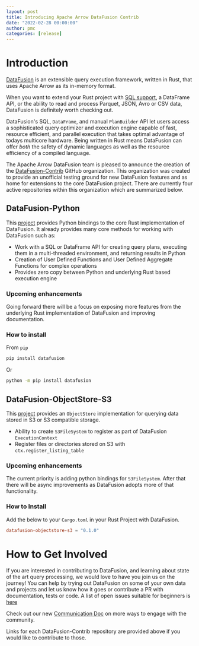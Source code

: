 ```yaml
---
layout: post
title: Introducing Apache Arrow DataFusion Contrib
date: "2022-02-28 00:00:00"
author: pmc
categories: [release]
---
```

<!--
{% comment %}
Licensed to the Apache Software Foundation (ASF) under one or more
contributor license agreements.  See the NOTICE file distributed with
this work for additional information regarding copyright ownership.
The ASF licenses this file to you under the Apache License, Version 2.0
(the "License"); you may not use this file except in compliance with
the License.  You may obtain a copy of the License at

http://www.apache.org/licenses/LICENSE-2.0

Unless required by applicable law or agreed to in writing, software
distributed under the License is distributed on an "AS IS" BASIS,
WITHOUT WARRANTIES OR CONDITIONS OF ANY KIND, either express or implied.
See the License for the specific language governing permissions and
limitations under the License.
{% endcomment %}
-->

# Introduction

[DataFusion](https://arrow.apache.org/datafusion/) is an extensible query execution framework, written in Rust, that uses Apache Arrow as its in-memory format.

When you want to extend your Rust project with [SQL support](https://arrow.apache.org/datafusion/user-guide/sql/sql_status.html), a DataFrame API, or the ability to read and process Parquet, JSON, Avro or CSV data, DataFusion is definitely worth checking out.

DataFusion's  SQL, `DataFrame`, and manual `PlanBuilder` API let users access a sophisticated query optimizer and execution engine capable of fast, resource efficient, and parallel execution that takes optimal advantage of todays multicore hardware. Being written in Rust means DataFusion can offer *both* the safety of dynamic languages as well as the resource efficiency of a compiled language.

The Apache Arrow DataFusion team is pleased to announce the creation of the [DataFusion-Contrib](https://github.com/datafusion-contrib) GitHub organization.  This organization was created to provide an unofficial testing ground for new DataFusion features and as home for extensions to the core DataFusion project.  There are currently four active repositories within this organization which are summarized below.

## DataFusion-Python

This [project](https://github.com/datafusion-contrib/datafusion-python) provides Python bindings to the core Rust implementation of DataFusion.  It already provides many core methods for working with DataFusion such as:

- Work with a SQL or DataFrame API for creating query plans, executing them in a multi-threaded environment, and returning results in Python
- Creation of User Defined Functions and User Defined Aggregate Functions for complex operations
- Provides zero copy between Python and underlying Rust based execution engine

### Upcoming enhancements

Going forward there will be a focus on exposing more features from the underlying Rust implementation of DataFusion and improving documentation.

### How to install

From `pip`

```bash
pip install datafusion
```

Or

```bash
python -m pip install datafusion
```

## DataFusion-ObjectStore-S3

This [project](https://github.com/datafusion-contrib/datafusion-objectstore-s3) provides an `ObjectStore` implementation for querying data stored in S3 or S3 compatible storage.

- Ability to create `S3FileSystem` to register as part of DataFusion `ExecutionContext`
- Register files or directories stored on S3 with `ctx.register_listing_table`

### Upcoming enhancements

The current priority is adding python bindings for `S3FileSystem`.  After that there will be async improvements as DataFusion adopts more of that functionality.

### How to Install

Add the below to your `Cargo.toml` in your Rust Project with DataFusion.

```toml
datafusion-objectstore-s3 = "0.1.0"
```

# How to Get Involved

If you are interested in contributing to DataFusion, and learning about state of
the art query processing, we would love to have you join us on the journey! You
can help by trying out DataFusion on some of your own data and projects and let us know how it goes or contribute a PR with documentation, tests or code. A list of open issues suitable for beginners is [here](https://github.com/apache/arrow-datafusion/issues?q=is%3Aissue+is%3Aopen+label%3A%22good+first+issue%22)

Check out our new [Communication Doc](https://arrow.apache.org/datafusion/community/communication.html) on more
ways to engage with the community.

Links for each DataFusion-Contrib repository are provided above if you would like to contribute to those.
